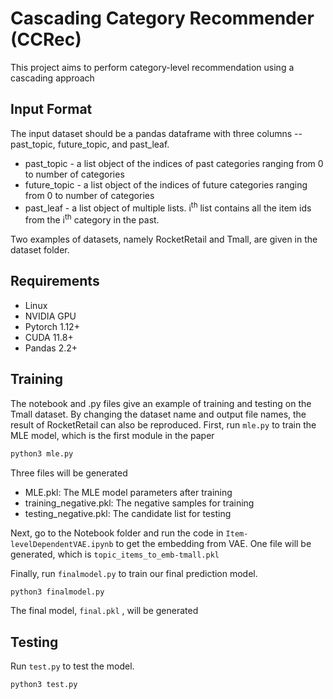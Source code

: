 # Cascading Category Recommender (CCRec)
This project aims to perform category-level recommendation using a cascading approach
## Input Format
The input dataset should be a pandas dataframe with three columns -- past_topic, future_topic, and past_leaf.
- past_topic - a list object of the indices of past categories ranging from 0 to number of categories
- future_topic - a list object of the indices of future categories ranging from 0 to number of categories
- past_leaf - a list object of multiple lists. i<sup>th</sup> list contains all the item ids from the i<sup>th</sup> category in the past. 

Two examples of datasets, namely RocketRetail and Tmall, are given in the dataset folder.
## Requirements
- Linux
- NVIDIA GPU
- Pytorch 1.12+
- CUDA 11.8+
- Pandas 2.2+
## Training
The notebook and .py files give an example of training and testing on the Tmall dataset. By changing the dataset name and output file names, the result of RocketRetail can also be reproduced.
First, run `mle.py` to train the MLE model, which is the first module in the paper
```bash
python3 mle.py
```
Three files will be generated
- MLE.pkl: The MLE model parameters after training
- training_negative.pkl: The negative samples for training
- testing_negative.pkl: The candidate list for testing

Next, go to the Notebook folder and run the code in `Item-levelDependentVAE.ipynb` to get the embedding from VAE. One file will be generated, which is `topic_items_to_emb-tmall.pkl`

Finally, run `finalmodel.py` to train our final prediction model.
```bash
python3 finalmodel.py
```

The final model, `final.pkl` , will be generated
## Testing
Run `test.py` to test the model. 
```bash
python3 test.py
```
